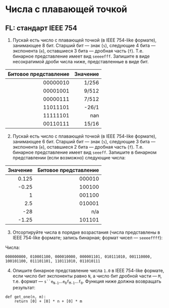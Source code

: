 # Числа с плавающей точкой
## FL: стандарт IEEE 754
1. Пускай есть число с плавающей точкой (в IEEE 754-like формате), занимающее 8 бит.
   Старший бит — знак (`s`), следующие 4 бита — экспонента (`e`), оставшиеся 3 бита — дробная часть (`f`).
   T.е. бинарное представление имеет вид `seeeefff`.
   Запишите в виде несократимой дроби числа ниже, представленные в виде бит.

|Битовое представление|Значение|
|--------------------:|-------:|
|             00000010|   1/256|
|             00001001|   9/512|
|             00000111|   7/512|
|             11011101|   -26/1|
|             11111101|     nan|
|             00110111|   15/16|

2. Пускай есть число с плавающей точкой (в IEEE 754-like формате), занимающее 6 бит.
   Старший бит — знак (`s`), следующие 3 бита — экспонента (`e`), оставшиеся 2 бита — дробная часть (`f`).
   T.е. бинарное представление имеет вид `seeeff`.
   Запишите в бинарном представлении (если возможно) следующие числа:

|Значение|Битовое представление|
|-------:|--------------------:|
|   0.125|               000010|
|   -0.25|               100100|
|       1|               001100|
|     2.5|               010001|
|     -28|                  n/a|
|   -1.25|               101101|

3. Отсортируйте числа в порядке возрастания (числа представлены в IEEE 754-like формате; запись бинарная; формат чисел — `seeeeffff`):

Числа:
```
000000000, 010001100, 000010000, 000001101, 010111010, 001110000, 100101100, 011101101, 110111010, 011010111
```

4. Опишите бинарное представление числа `1.0` в IEEE 754-like формате, если число бит экспоненты равно `N`, a число бит дробной части — `M`,
   т.е. формат — `s``e`<sub>`N-1`</sub>...`e`<sub>`0`</sub>`f`<sub>`M-1`</sub>...`f`<sub>`0`</sub>.
   Функция ниже должна возвращать результат:

```
def get_one(n, m):
    return [0] + [0] * n + [0] * m
```
